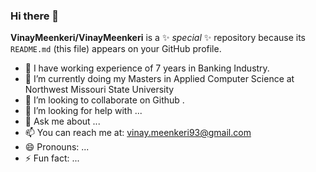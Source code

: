 ### Hi there 👋

**VinayMeenkeri/VinayMeenkeri** is a ✨ _special_ ✨ repository because its `README.md` (this file) appears on your GitHub profile.
- 🔭 I have working experience of 7 years in Banking Industry.
- 🌱 I’m currently doing my Masters in Applied Computer Science at Northwest Missouri State University
- 👯 I’m looking to collaborate on Github .
- 🤔 I’m looking for help with ...
- 💬 Ask me about ...
- 📫 You can reach me at: vinay.meenkeri93@gmail.com
- 😄 Pronouns: ...
- ⚡ Fun fact: ...

